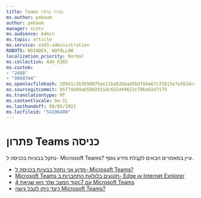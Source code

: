 ```yaml
---
title: Teams בעיות כניסה
ms.author: pebaum
author: pebaum
manager: scotv
ms.audience: Admin
ms.topic: article
ms.service: o365-administration
ROBOTS: NOINDEX, NOFOLLOW
localization_priority: Normal
ms.collection: Adm_O365
ms.custom:
- "2688"
- "9000744"
ms.openlocfilehash: 20941c2b369d075ee11ba02bbad5bdf84a67c33615e7e5624ce790bb04cb808c
ms.sourcegitcommit: b5f7da89a650d2915dc652449623c78be6247175
ms.translationtype: MT
ms.contentlocale: he-IL
ms.lasthandoff: 08/05/2021
ms.locfileid: "54106400"
---
```

# <a name="troubleshooting-teams-sign-in"></a>פתרון Teams כניסה 

נתקל בבעיות בכניסה ל- Microsoft Teams? עיין במאמרים הבאים לקבלת מידע נוסף.

- [מדוע אני נתקל בבעיות בכניסה ל- Microsoft Teams?](https://support.office.com/article/a02f683b-61a3-4008-9447-ee60c5593b0f)
- [Microsoft Teams תקועים בלולאת התחברות ב- Edge או Internet Explorer ](https://docs.microsoft.com/microsoftteams/troubleshoot/teams-sign-in/sign-in-loop)
- [קוד המצב שלך הוא שגיאת 4c7 עם Microsoft Teams](https://support.microsoft.com/help/4041047/modern-authentication-failed-here-status-code-is-4c7-when-signing-in-t)
- [כיצד ניתן לקבל גישה Microsoft Teams?](https://support.office.com/article/how-do-i-get-access-to-microsoft-teams-fc7f1634-abd3-4f26-a597-9df16e4ca65b)